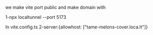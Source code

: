 we make vite port public and make domain with

1-npx localtunnel --port 5173

In vite.config.ts
2-server:{allowhost: ["tame-melons-cover.loca.lt"]}
